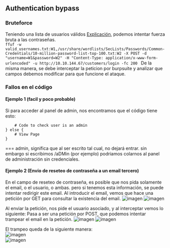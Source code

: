 ## Authentication bypass
### Bruteforce  

Teniendo una lista de usuarios válidos [Explicación](https://github.com/glmbxecurity/eJPT2_eCCPT2_eWPT_Notes/blob/main/reco/recousersweb.md), podemos intentar fuerza bruta a las contraseñas.  
```ffuf -w valid_usernames.txt:W1,/usr/share/wordlists/SecLists/Passwords/Common-Credentials/10-million-password-list-top-100.txt:W2 -X POST -d "username=W1&password=W2" -H "Content-Type: application/x-www-form-urlencoded" -u http://10.10.144.67/customers/login -fc 200 ```
De la misma manera, se debe interceptar la peticion por burpsuite y analizar que campos debemos modificar para que funcione el ataque.  

### Fallos en el código

#### Ejemplo 1 (facil y poco probable)
Si para acceder al panel de admin, nos encontramos que el código tiene esto:   
``` if( url.substr(0,6) === '/admin') {
    # Code to check user is an admin
} else {
    # View Page
}
```

=== admin, significa que al ser escrito tal cual, no dejará entrar. sin embargo si escribimos /aDMin (por ejemplo) podriamos colarnos al panel de administración sin credenciales.  

#### Ejemplo 2 (Envío de reseteo de contraseña a un email tercero)  

En el campo de reseteo de contraseña, es posible que nos pida solamente el email, o el usuario, o ambas. pero si tenemos esta información, se puede intentar redirigir este email. Al introducir el email, vemos que hace una petición por GET para consultar la existencia del email. 
![imagen](https://github.com/glmbxecurity/eJPT2_eCCPT2_eWPT_Notes/assets/137443771/e00e5a02-20a6-4aec-bc6a-abd2900c19ff)
![imagen](https://github.com/glmbxecurity/eJPT2_eCCPT2_eWPT_Notes/assets/137443771/1ac1ed8f-f8a2-46cc-9f90-5690137ce5f5)

Al enviar la petición, nos pide el usuario asociado, y al interceptar vemos lo siguiente:  Pasa a ser una petición por POST, que podemos intentar trampear el email en la petición.
![imagen](https://github.com/glmbxecurity/eJPT2_eCCPT2_eWPT_Notes/assets/137443771/e71ae211-1701-4a51-b9a3-acec74b28b36)
![imagen](https://github.com/glmbxecurity/eJPT2_eCCPT2_eWPT_Notes/assets/137443771/c7b89486-1df7-4076-bf35-5ee97404d7c3)

El trampeo queda de la siguiente manera:  
![imagen](https://github.com/glmbxecurity/eJPT2_eCCPT2_eWPT_Notes/assets/137443771/03cb3dab-2a49-430a-a7ef-fd1f1190268c)  
![imagen](https://github.com/glmbxecurity/eJPT2_eCCPT2_eWPT_Notes/assets/137443771/6839ffe9-0fe8-4454-97d2-b64ac943723e)  










